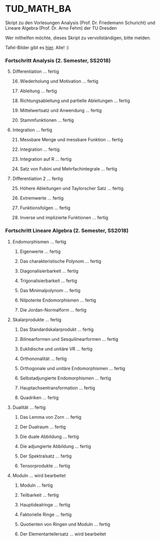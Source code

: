 # TUD_MATH_BA
Skript zu den Vorlesungen Analysis (Prof. Dr. Friedemann Schuricht) und Lineare Algebra (Prof. Dr. Arno Fehm) der TU Dresden

Wer mithelfen möchte, dieses Skript zu vervollständigen, bitte melden.

Tafel-Bilder gibt es [hier](https://photos.app.goo.gl/ssEPX9AZkWuSExo3A). Alle! :)

### Fortschritt Analysis (2. Semester, SS2018)
5. Differentiation ... fertig
  
    16. Wiederholung und Motivation ... fertig
    
    17. Ableitung ... fertig
    
    18. Richtungsableitung und partielle Ableitungen ... fertig
    
    19. Mittelwertsatz und Anwendung ... fertig
    
    20. Stammfunktionen ... fertig
    
6. Integration ... fertig

    21. Messbare Menge und messbare Funktion ... fertig
    
    22. Integration ... fertig
    
    23. Integration auf R ... fertig
    
    24. Satz von Fubini und Mehrfachintegrale ... fertig
    
7. Differentiation 2 ... fertig

    25. Höhere Ableitungen und Taylorscher Satz ... fertig
    
    26. Extremwerte ... fertig
    
    27. Funktionsfolgen ... fertig
    
    28. Inverse und implizierte Funktionen ... fertig

### Fortschritt Lineare Algebra (2. Semester, SS2018)

1. Endomorphismen ... fertig

    1. Eigenwerte ... fertig
    
    2. Das charakteristische Polynom ... fertig
    
    3. Diagonalisierbarkeit ... fertig
    
    4. Trigonalisierbarkeit ... fertig

    5. Das Minimalpolynom ... fertig
    
    6. Nilpotente Endomorphismen ... fertig
    
    7. Die Jordan-Normalform ... fertig

2. Skalarprodukte ... fertig

    1. Das Standardskalarprodukt ... fertig
    
    2. Bilinearformen und Sesquilinearformen ... fertig
    
    3. Euklidische und unitäre VR ... fertig
    
    4. Orthononalität ... fertig
    
    5. Orthogonale und unitäre Endomorphismen ... fertig
    
    6. Selbstadjungierte Endomorphismen ... fertig
    
    7. Hauptachsentransformation ... fertig
    
    8. Quadriken ... fertig

3. Dualität ... fertig

    1. Das Lemma von Zorn ... fertig

    2. Der Dualraum ... fertig

    3. Die duale Abbildung ... fertig
    
    4. Die adjungierte Abbildung ... fertig
    
    5. Der Spektralsatz ... fertig

    6. Tensorprodukte ... fertig

4. Moduln ... wird bearbeitet

    1. Moduln ... fertig
    
    2. Teilbarkeit ... fertig
    
    3. Hauptidealringe ... fertig
    
    4. Faktorielle Ringe ... fertig
    
    5. Quotienten von Ringen und Moduln ... fertig
    
    6. Der Elementarteilersatz ... wird bearbeitet
